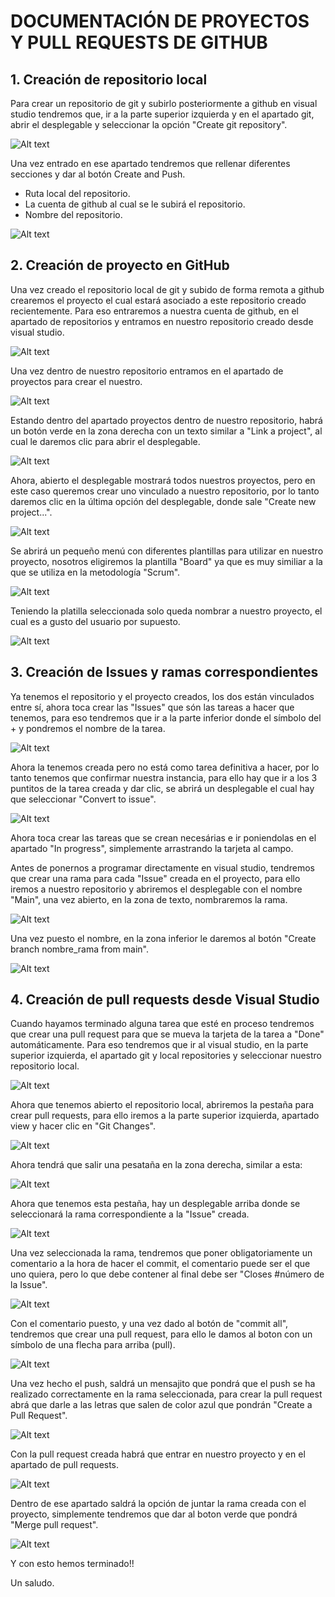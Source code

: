 # DOCUMENTACIÓN DE PROYECTOS Y PULL REQUESTS DE GITHUB 
## 1. Creación de repositorio local
Para crear un repositorio de git y subirlo posteriormente a github en visual studio tendremos que, ir a la parte superior izquierda y en el apartado git, abrir el desplegable y seleccionar la opción "Create git repository".

![Alt text](<Git crear pestaña-1.PNG>)

Una vez entrado en ese apartado tendremos que rellenar diferentes secciones y dar al botón Create and Push.
- Ruta local del repositorio.
- La cuenta de github al cual se le subirá el repositorio.
- Nombre del repositorio.

![Alt text](<Crear repo visual.PNG>)

## 2. Creación de proyecto en GitHub 

Una vez creado el repositorio local de git y subido de forma remota a github crearemos el proyecto el cual estará asociado a este repositorio creado recientemente. Para eso entraremos a nuestra cuenta de github, en el apartado de repositorios y entramos en nuestro repositorio creado desde visual studio.

![Alt text](<Seleccionar repo.PNG>)

Una vez dentro de nuestro repositorio entramos en el apartado de proyectos para crear el nuestro.

![Alt text](<Mirar proyectos.PNG>)

Estando dentro del apartado proyectos dentro de nuestro repositorio, habrá un botón verde en la zona derecha con un texto similar a "Link a project", al cual le daremos clic para abrir el desplegable.

![Alt text](<Linkear proyecto.PNG>)

Ahora, abierto el desplegable mostrará todos nuestros proyectos, pero en este caso queremos crear uno vinculado a nuestro repositorio, por lo tanto daremos clic en la última opción del desplegable, donde sale "Create new project...".

![Alt text](<Crear proyecto.PNG>)

Se abrirá un pequeño menú con diferentes plantillas para utilizar en nuestro proyecto, nosotros eligiremos la plantilla "Board" ya que es muy similiar a la que se utiliza en la metodología "Scrum".

![Alt text](<Tipo de proyecto.PNG>)

Teniendo la platilla seleccionada solo queda nombrar a nuestro proyecto, el cual es a gusto del usuario por supuesto.

![Alt text](<nombrar proyecto.PNG>)

## 3. Creación de Issues y ramas correspondientes

Ya tenemos el repositorio y el proyecto creados, los dos están vinculados entre sí, ahora toca crear las "Issues" que són las tareas a hacer que tenemos, para eso tendremos que ir a la parte inferior donde el símbolo del + y pondremos el nombre de la tarea.

![Alt text](<Creacion issue.PNG>)

Ahora la tenemos creada pero no está como tarea definitiva a hacer, por lo tanto tenemos que confirmar nuestra instancia, para ello hay que ir a los 3 puntitos de la tarea creada y dar clic, se abrirá un desplegable el cual hay que seleccionar "Convert to issue".

![Alt text](<Convertir a issue.PNG>)

Ahora toca crear las tareas que se crean necesárias e ir poniendolas en el apartado "In progress", simplemente arrastrando la tarjeta al campo.

Antes de ponernos a programar directamente en visual studio, tendremos que crear una rama para cada "Issue" creada en el proyecto, para ello iremos a nuestro repositorio y abriremos el desplegable con el nombre "Main", una vez abierto, en la zona de texto, nombraremos la rama.

![Alt text](<Crear ramas.PNG>)

Una vez puesto el nombre, en la zona inferior le daremos al botón "Create branch nombre_rama from main".

![Alt text](<Confirmar rama.PNG>)

## 4. Creación de pull requests desde Visual Studio

Cuando hayamos terminado alguna tarea que esté en proceso tendremos que crear una pull request para que se mueva la tarjeta de la tarea a "Done" automáticamente. Para eso tendremos que ir al visual studio, en la parte superior izquierda, el apartado git y local repositories y seleccionar nuestro repositorio local.

![Alt text](<Abrir git en visual.PNG>)

Ahora que tenemos abierto el repositorio local, abriremos la pestaña para crear pull requests, para ello iremos a la parte superior izquierda, apartado view y hacer clic en "Git Changes".

![Alt text](<Ver cambios visual.PNG>)

Ahora tendrá que salir una pesataña en la zona derecha, similar a esta:

![Alt text](<Pestaña cambios.PNG>)

Ahora que tenemos esta pestaña, hay un desplegable arriba donde se seleccionará la rama correspondiente a la "Issue" creada.

![Alt text](<seleccionar rama.PNG>)

Una vez seleccionada la rama, tendremos que poner obligatoriamente un comentario a la hora de hacer el commit, el comentario puede ser el que uno quiera, pero lo que debe contener al final debe ser "Closes #número de la Issue".

![Alt text](<Comentario en visual-1.PNG>)

Con el comentario puesto, y una vez dado al botón de "commit all", tendremos que crear una pull request, para ello le damos al boton con un símbolo de una flecha para arriba (pull).

![Alt text](<Push visual.PNG>)

Una vez hecho el push, saldrá un mensajito que pondrá que el push se ha realizado correctamente en la rama seleccionada, para crear la pull request abrá que darle a las letras que salen de color azul que pondrán "Create a Pull Request".

![Alt text](<Pull request visual.PNG>)

Con la pull request creada habrá que entrar en nuestro proyecto y en el apartado de pull requests.

![Alt text](<apartado pr.PNG>)

Dentro de ese apartado saldrá la opción de juntar la rama creada con el proyecto, simplemente tendremos que dar al boton verde que pondrá "Merge pull request".

![Alt text](<Merge gh.PNG>)

Y con esto hemos terminado!!

Un saludo.